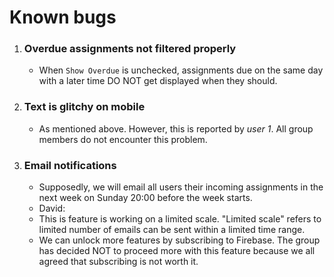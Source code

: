 # Known bugs
1. ### Overdue assignments not filtered properly
    - When `Show Overdue` is unchecked, assignments due on the same day with a later time DO NOT get displayed when they should.
 
2. ### Text is glitchy on mobile
    - As mentioned above. However, this is reported by *user 1*. All group members do not encounter this problem. 

3. ### Email notifications 
    - Supposedly, we will email all users their incoming assignments in the next week on Sunday 20:00 before the week starts.
    - David:
    - This is feature is working on a limited scale. "Limited scale" refers to limited number of emails can be sent within a limited time range.
    - We can unlock more features by subscribing to Firebase. The group has decided NOT to proceed more with this feature because we all agreed that subscribing is not worth it.
